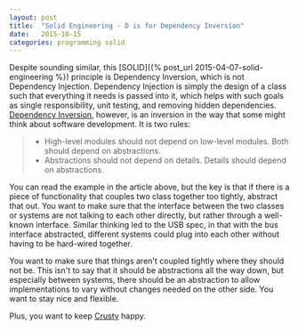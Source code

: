 ```yaml
---
layout: post
title:  "Solid Engineering - D is for Dependency Inversion"
date:   2015-10-15
categories: programming solid
---
```


Despite sounding similar, this [SOLID]({% post_url 2015-04-07-solid-engineering %}) principle is Dependency Inversion, which is not Dependency Injection. Dependency Injection is simply the design of a class such that everything it needs is passed into it, which helps with such goals as single responsibility, unit testing, and removing hidden dependencies. [Dependency Inversion](http://www.oodesign.com/dependency-inversion-principle.html), however, is an inversion in the way that some might think about software development.  It is two rules:

> * High-level modules should not depend on low-level modules. Both should depend on abstractions.
> * Abstractions should not depend on details. Details should depend on abstractions.

You can read the example in the article above, but the key is that if there is a piece of functionality that couples two class together too tightly, abstract that out. You want to make sure that the interface between the two classes or systems are not talking to each other directly, but rather through a well-known interface. Similar thinking led to the USB spec, in that with the bus interface abstracted, different systems could plug into each other without having to be hard-wired together.

You want to make sure that things aren't coupled tightly where they should not be. This isn't to say that it should be abstractions all the way down, but especially between systems, there should be an abstraction to allow implementations to vary without changes needed on the other side. You want to stay nice and flexible.

Plus, you want to keep [Crusty](https://developer.apple.com/videos/play/wwdc2015/408/) happy.